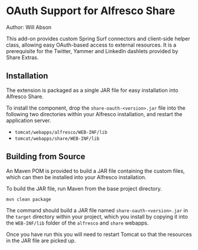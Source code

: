 OAuth Support for Alfresco Share
================================

Author: Will Abson

This add-on provides custom Spring Surf connectors and client-side helper class, allowing easy OAuth-based access to external resources. It is a prerequisite for the Twitter, Yammer and LinkedIn dashlets provided by Share Extras.

Installation
------------

The extension is packaged as a single JAR file for easy installation into Alfresco Share.

To install the component, drop the `share-oauth-<version>.jar` file into the following two directories within your Alfresco installation, and restart the application server.

  * `tomcat/webapps/alfresco/WEB-INF/lib`
  * `tomcat/webapps/share/WEB-INF/lib`
  
Building from Source
--------------------

An Maven POM is provided to build a JAR file containing the custom files, which can then be installed into your Alfresco installation.

To build the JAR file, run Maven from the base project directory.

    mvn clean package

The command should build a JAR file named `share-oauth-<version>.jar` in the `target` directory within your project, which you install by copying it into the `WEB-INF/lib` folder of the `alfresco` and `share` webapps.

Once you have run this you will need to restart Tomcat so that the resources in the JAR file are picked up.
